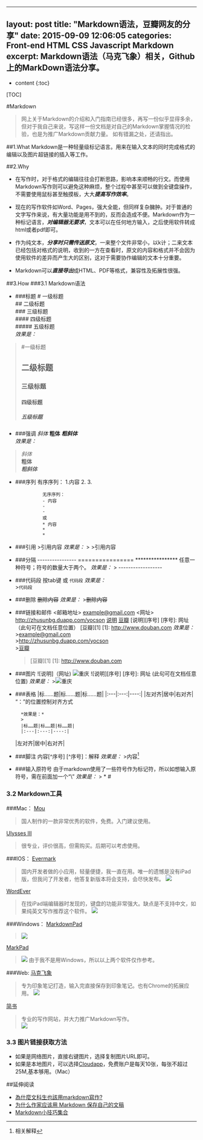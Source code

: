 
---
layout: post
title:  "Markdown语法，豆瓣网友的分享"
date:   2015-09-09 12:06:05
categories: Front-end HTML CSS Javascript Markdown
excerpt: Markdown语法（马克飞象）相关，Github上的MarkDown语法分享。
---

* content
{:toc}


[TOC]

#Markdown

>网上关于Markdown的介绍和入门指南已经很多，再写一份似乎显得多余，但对于我自己来说，写这样一份文档是对自己的Markdown掌握情况的检验，也是为推广Markdown贡献力量。
如有错漏之处，还请指出。

##1.What
Markdown是一种轻量级标记语言。用来在输入文本的同时完成格式的编辑以及图片超链接的插入等工作。

##2.Why  
- 在写作时，对于格式的编辑往往会打断思路，影响本来顺畅的行文。而使用Markdown写作则可以避免这种麻烦，整个过程中甚至可以做到全键盘操作，不需要使用鼠标甚至触摸板，大大***提高写作效率***。

- 现在的写作软件如Word、Pages，强大全能，但同样复杂臃肿。对于普通的文字写作来说，有大量功能是用不到的，反而会造成不便。Markdown作为一种标记语言，***对编辑器无要求***，文本可以在任何地方输入，之后使用软件转成html或者pdf即可。

- 作为纯文本，***分享时只需传送原文***，一来整个文件非常小，以k计；二来文本已经包括对格式的说明，收到的一方在查看时，原文的内容和格式并不会因为使用软件的差异而产生大的区别，这对于需要协作编辑的文本十分重要。

- Markdown可以***直接导出***成HTML、PDF等格式，兼容性及拓展性很强。


##3.How
###3.1 Markdown语法

- ###标题
                # 一级标题  
                ## 二级标题  
                ### 三级标题  
                #### 四级标题  
                ##### 五级标题  
*效果是：*
>#一级标题
>## 二级标题  
>### 三级标题  
>#### 四级标题  
>##### 五级标题
        
- ###强调
                *斜体*
                **粗体**
                ***粗斜体***  
*效果是：*
> *斜体*  
> **粗体**  
> ***粗斜体***

- ###序列
                有序序列：
                1.内容
                2.
                3.
        
                无序序列：
                - 内容
                - 
                - 
                或
                * 内容
                * 
                *

- ###引用
                >引用内容
        *效果是：*
        > >引用内容

- ###分隔
                ----------------
                ================
                ****************
                任意一种符号；符号的数量大于两个。
        *效果是：*
        > ------------------

- ###代码段
                按tab键
                或
                ```代码段```
        *效果是：*  
        >```代码段```
        
- ###删除
                ~~删除内容~~
        *效果是：*
        >~~删除内容~~
        
- ###链接和邮件
                <邮箱地址>
                        <example@gmail.com>
                <网址>
                        <http://zhusunbg.duapp.com/yocson>
                [说明](网址)
                        [豆瓣](www.douban.com)
                [说明][序号]
                [序号]: 网址 （此句可在文档任意位置）
                        [豆瓣][1]
                        [1]: http://www.douban.com
        *效果是：*
        ><example@gmail.com>  
        ><http://zhusunbg.duapp.com/yocson>  
        >[豆瓣](http://wwww.douban.com)  
    >[豆瓣][1]
[1]: http://www.douban.com

- ###图片
                ![说明]（网址)
                        ![重庆](http://img5.douban.com/view/photo/photo/public/p2181560267.jpg)
                ![说明][序号]
            [序号]: 网址 (此句可在文档任意位置)
        *效果是：*
        >![重庆](http://img5.douban.com/view/photo/photo/public/p2181560267.jpg)
        
        
- ###表格
                |标……题|标……题|标……题|
                |:---|:---:|----:|
            |左对齐|居中|右对齐|	
            “：”的位置控制对齐方式
                
        *效果是：*
        >
        |标……题|标……题|标……题|
        |:---|:---:|----:|
    |左对齐|居中|右对齐|	
    
- ###脚注
                内容[^序号]
                [^序号]：解释
        *效果是：*
        >内容[^1]
        
[^1]:相关解释

- ###输入原符号
                由于markdown使用了一些符号作为标记符，所以如想输入原符号，需在前面加一个“\”
        *效果是：*
        > \* \#
                

### 3.2 Markdown工具
###Mac：
[Mou](http://mouapp.com/)
>国人制作的一款非常优秀的软件，免费。入门建议使用。


[Ulysses III](http://www.ulyssesapp.com/)
>很专业，评价很高，但需购买。后期可以考虑使用。

###IOS：
[Evermark](http://esoftmobile.com/evermark/)
>国内开发者做的小应用，轻量便捷，我一直在用。唯一的遗憾是没有iPad版，但我问了开发者，他答复新版本将会支持，会尽快发布。
![](http://esoftmobile.com/evermark/screenshot1.PNG)

[WordEver](http://wordever.info/)
>在找iPad端编辑器时发现的，键盘的功能非常强大。缺点是不支持中文，如果纯英文写作推荐这个软件。
![](http://wordever.info/images/slider/ipad-mini.png)

###Windows：
[MarkdownPad](http://www.markdownpad.com/)  
>![](http://www.markdownpad.com/img/markdownpad2.png)

[MarkPad](http://code52.org/DownmarkerWPF/)  
>![](http://code52.org/DownmarkerWPF/screenshot.png)
>由于我不是用Windows，所以以上两个软件仅作参考。

###Web:
[马克飞象](http://maxiang.info/)
>专为印象笔记打造，输入完直接保存到印象笔记。也有Chrome的拓展应用。
![](http://cl.ly/image/401z311c3t1w/Image%202014-05-09%20at%2010.25.38%20PM.png)  

[简书](http://jianshu.io/)
>专业的写作网站，并大力推广Markdown写作。  
![](http://ww4.sinaimg.cn/large/687afc7fjw1dzs5crii94j.jpg)

### 3.3 图片链接获取方法
- 如果是网络图片，直接右键图片，选择复制图片URL即可。
- 如果是本地图片，可以选择[Cloudapp](http://www.getcloudapp.com/)，免费账户是每天10张，每张不超过25M,基本够用。（Mac）

##延伸阅读
- [為什麼文科生也該用markdown寫作?](http://www.douban.com/note/221187015/)  
- [为什么作家应该用 Markdown 保存自己的文稿](http://jianshu.io/p/qqgjln)  
- [Markdown小技巧集合](http://www.yangzhiping.com/tech/markdown-tips.html)


                

